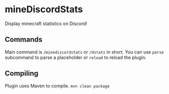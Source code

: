 # mineDiscordStats
Display minecraft statistics on Discord!

## Commands
Main command is `/minediscordstats` or `/dstats` in short.
You can use `parse` subcommand to parse a placeholder or `reload` to reload the plugin.

## Compiling
Plugin uses Maven to compile.
`mvn clean package`

